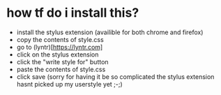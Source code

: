 # how tf do i install this?
- install the stylus extension (availible for both chrome and firefox)
- copy the contents of style.css
- go to (lyntr)[https://lyntr.com]
- click on the stylus extension
- click the "write style for" button
- paste the contents of style.css
- click save
(sorry for having it be so complicated the stylus extension hasnt picked up my userstyle yet ;-;)
